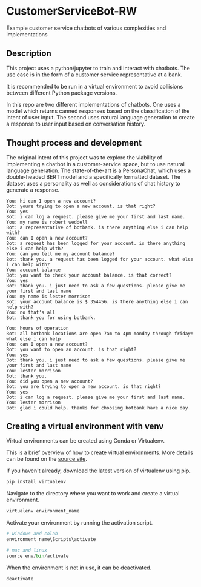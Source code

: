 # CustomerServiceBot-RW
Example customer service chatbots of various complexities and implementations

## Description
This project uses a python/jupyter to train and interact with chatbots. The use case is in the form of a customer service representative at a bank.

It is recommended to be run in a virtual environment to avoid collisions between different Python package versions.

In this repo are two different implementations of chatbots. One uses a model which returns canned responses based on the classification of the intent of user input. The second uses natural language generation to create a response to user input based on conversation history. 

## Thought process and development
The original intent of this project was to explore the viability of implementing a chatbot in a customer-service space, but to use natural language generation. The state-of-the-art is a PersonaChat, which uses a double-headed BERT model and a specifically formatted dataset. The dataset uses a personality as well as considerations of chat history to generate a response. 

```
You: hi can I open a new account?
Bot: youre trying to open a new account. is that right?
You: yes
Bot: i can log a request. please give me your first and last name.
You: my name is robert weddell
Bot: a representative of botbank. is there anything else i can help with?
You: can I open a new account?
Bot: a request has been logged for your account. is there anything else i can help with?
You: can you tell me my account balance?
Bot: thank you. a request has been logged for your account. what else i can help with?
You: account balance
Bot: you want to check your account balance. is that correct?
You: yes
Bot: thank you. i just need to ask a few questions. please give me your first and last name
You: my name is lester morrison
Bot: your account balance is $ 354456. is there anything else i can help with?
You: no that's all
Bot: thank you for using botbank.

You: hours of operation
Bot: all botbank locations are open 7am to 4pm monday through friday! what else i can help
You: can I open a new account?
Bot: you want to open an account. is that right?
You: yes
Bot: thank you. i just need to ask a few questions. please give me your first and last name
You: lester morrison
Bot: thank you.
You: did you open a new account?
Bot: you are trying to open a new account. is that right?
You: yes
Bot: i can log a request. please give me your first and last name.
You: lester morrison
Bot: glad i could help. thanks for choosing botbank have a nice day.
```


## Creating a virtual environment with venv
Virtual environments can be created using Conda or Virtualenv.

This is a brief overview of how to create virtual environments. More details can be found on the [source site](https://packaging.python.org/guides/installing-using-pip-and-virtual-environments/#:~:text=To%20create%20a%20virtual%20environment,virtualenv%20in%20the%20below%20commands.&text=The%20second%20argument%20is%20the,project%20and%20call%20it%20env%20.).

If you haven't already, download the latest version of virtualenv using pip.

```python
pip install virtualenv
```

Navigate to the directory where you want to work and create a virtual environment.

```python
virtualenv environment_name
```

Activate your environment by running the activation script.

```python
# windows and colab
environment_name\Scripts\activate

# mac and linux
source env/bin/activate
```

When the environment is not in use, it can be deactivated.

```python
deactivate
```
